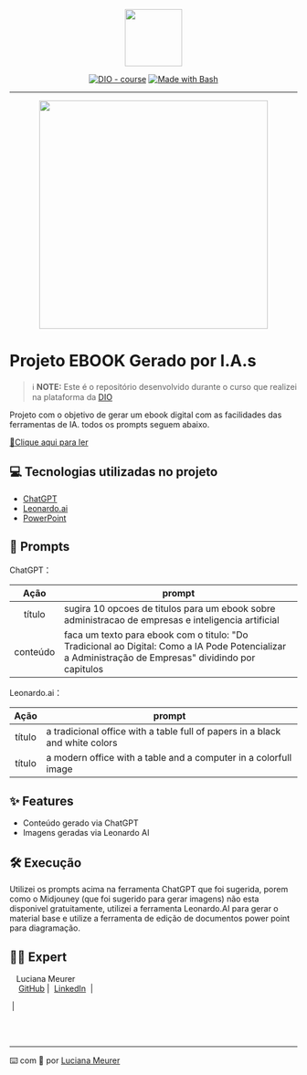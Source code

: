 <p align="center">
    <img width="100" src=".github/assets/banner.png">
</p>


<p align="center">
<a href="https://dio.me/"><img src="https://img.shields.io/badge/DIO-Course-28DA77?logo=youtube" alt="DIO - course"></a>
<a href="https://www.gnu.org/software/bash/" title="Go to Bash homepage"><img src="https://img.shields.io/badge/Prompt-Project-blue?logo=gnu-bash&amp;logoColor=white" alt="Made with Bash"></a></p>

-------


<p align="center">
<img 
    src="./assets/cover.png"
    width="400"  
/>
</p>

# Projeto EBOOK Gerado por I.A.s


 > ℹ️ **NOTE:** Este é o repositório desenvolvido durante o curso que realizei na plataforma da [DIO](https://dio.me)

Projeto com o objetivo de gerar um ebook digital com as facilidades das ferramentas de IA. todos os prompts
seguem abaixo.

<a href="https://github.com/Lucianameurer/Curso_CAIXA-DIO---Desafio-2/blob/main/Ebook%20-%20Do%20Tradicional%20ao%20Digital-%20v2.pdf" title="View PDF now"> 📕Clique aqui para ler</a>

## 💻 Tecnologias utilizadas no projeto

- [ChatGPT](https://chat.openai.com/) 
- [Leonardo.ai](https://app.leonardo.ai/image-generation)
- [PowerPoint](https://www.microsoft.com/en/microsoft-365/powerpoint)

## 🧠 Prompts


ChatGPT：

|   Ação   | prompt                                                                                                                                                                                                                                                                         |
| :------: | ------------------------------------------------------------------------------------------------------------------------------------------------------------------------------------------------------------------------------------------------------------------------------ |
|  título  | sugira 10 opcoes de titulos para um ebook sobre administracao de empresas e inteligencia artificial                                                        |
| conteúdo | faca um texto para ebook com o titulo: "Do Tradicional ao Digital: Como a IA Pode Potencializar a Administração de Empresas" dividindo por capitulos|


Leonardo.ai：

|  Ação  | prompt                                                                                 |
| :----: | -------------------------------------------------------------------------------------- |
| título | a tradicional office with a table full of papers in a black and white colors|
| título | a modern office with a table and a computer in a colorfull image|


## ✨ Features

- Conteúdo gerado via ChatGPT
- Imagens geradas via Leonardo AI


## 🛠️ Execução

Utilizei os prompts acima na ferramenta ChatGPT que foi sugerida, porem como o Midjouney (que foi sugerido para gerar imagens) não esta disponivel gratuitamente, utilizei a ferramenta Leonardo.AI para gerar o material base e utilize a ferramenta de edição de documentos power point para diagramação.

## 👨‍💻 Expert

<p>
     <p>&nbsp&nbsp&nbspLuciana Meurer<br>
    &nbsp&nbsp&nbsp
    <a href="https://github.com/Lucianameurer">
    GitHub</a>&nbsp;|&nbsp;
    <a href="www.linkedin.com/in/
felipe-exe">LinkedIn</a>
&nbsp;|&nbsp;
  
&nbsp;|&nbsp;</p>
</p>
<br/><br/>
<p>

---

⌨️ com 💜 por [Luciana Meurer](https://github.com/Lucianameurer)
